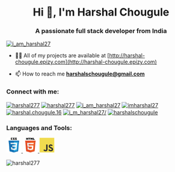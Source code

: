 <h1 align="center">Hi 👋, I'm Harshal Chougule</h1>
<h3 align="center">A passionate full stack developer from India</h3>

<p align="left"> <a href="https://instagram.com/i_m_harshal27" target="blank"><img height="30" width="40" src="https://raw.githubusercontent.com/rahuldkjain/github-profile-readme-generator/master/src/images/icons/Social/instagram.svg" alt="i_am_harshal27" /></a> </p>

- 👨‍💻 All of my projects are available at [http://harshal-chougule.epizy.com](http://harshal-chougule.epizy.com)

- 📫 How to reach me **harshalschougule@gmail.com**

<h3 align="left">Connect with me:</h3>
<p align="left">
<a href="https://codepen.io/harshal277" target="blank"><img align="center" src="https://raw.githubusercontent.com/rahuldkjain/github-profile-readme-generator/master/src/images/icons/Social/codepen.svg" alt="harshal277" height="30" width="40" /></a>
<a href="https://dev.to/harshal277" target="blank"><img align="center" src="https://raw.githubusercontent.com/rahuldkjain/github-profile-readme-generator/master/src/images/icons/Social/devto.svg" alt="harshal277" height="30" width="40" /></a>
<a href="https://twitter.com/i_am_harshal27" target="blank"><img align="center" src="https://raw.githubusercontent.com/rahuldkjain/github-profile-readme-generator/master/src/images/icons/Social/twitter.svg" alt="i_am_harshal27" height="30" width="40" /></a>
<a href="https://linkedin.com/in/imharshal27" target="blank"><img align="center" src="https://raw.githubusercontent.com/rahuldkjain/github-profile-readme-generator/master/src/images/icons/Social/linked-in-alt.svg" alt="imharshal27" height="30" width="40" /></a>
<a href="https://fb.com/harshal.chougule.16" target="blank"><img align="center" src="https://raw.githubusercontent.com/rahuldkjain/github-profile-readme-generator/master/src/images/icons/Social/facebook.svg" alt="harshal.chougule.16" height="30" width="40" /></a>
<a href="https://instagram.com/i_m_harshal27/" target="blank"><img align="center" src="https://raw.githubusercontent.com/rahuldkjain/github-profile-readme-generator/master/src/images/icons/Social/instagram.svg" alt="i_m_harshal27/" height="30" width="40" /></a>
<a href="https://www.hackerrank.com/harshalschougule" target="blank"><img align="center" src="https://raw.githubusercontent.com/rahuldkjain/github-profile-readme-generator/master/src/images/icons/Social/hackerrank.svg" alt="harshalschougule" height="30" width="40" /></a>
</p>

<h3 align="left">Languages and Tools:</h3>
<p align="left"> <a href="https://www.w3schools.com/css/" target="_blank" rel="noreferrer"> <img src="https://raw.githubusercontent.com/devicons/devicon/master/icons/css3/css3-original-wordmark.svg" alt="css3" width="40" height="40"/> </a> <a href="https://www.w3.org/html/" target="_blank" rel="noreferrer"> <img src="https://raw.githubusercontent.com/devicons/devicon/master/icons/html5/html5-original-wordmark.svg" alt="html5" width="40" height="40"/> </a> <a href="https://developer.mozilla.org/en-US/docs/Web/JavaScript" target="_blank" rel="noreferrer"> <img src="https://raw.githubusercontent.com/devicons/devicon/master/icons/javascript/javascript-original.svg" alt="javascript" width="40" height="40"/> </a> </p>

<p><img align="center" src="https://github-readme-stats.vercel.app/api/top-langs?username=harshal277&show_icons=true&locale=en&layout=compact" alt="harshal277" /></p>
